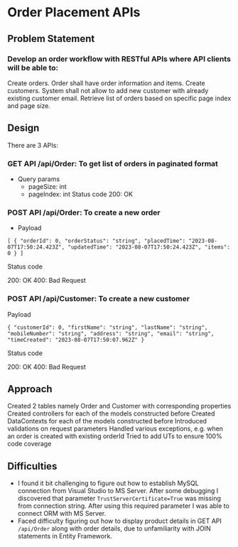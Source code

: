 # Order Placement APIs

## Problem Statement

### Develop an order workflow with RESTful APIs where API clients will be able to:
Create orders. Order shall have order information and items.
Create customers. System shall not allow to add new customer with already existing customer email.
Retrieve list of orders based on specific page index and page size.

## Design

There are 3 APIs:

### GET API /api/Order: To get list of orders in paginated format

- Query params
	- pageSize: int
	- pageIndex: int
Status code
200: OK

### POST API /api/Order: To create a new order

- Payload
```
[ { "orderId": 0, "orderStatus": "string", "placedTime": "2023-08-07T17:50:24.423Z", "updatedTime": "2023-08-07T17:50:24.423Z", "items": 0 } ]
```
Status code

200: OK
400: Bad Request
	
### POST API /api/Customer: To create a new customer

Payload
```
{ "customerId": 0, "firstName": "string", "lastName": "string", "mobileNumber": "string", "address": "string", "email": "string", "timeCreated": "2023-08-07T17:50:07.962Z" }
```
Status code

200: OK
400: Bad Request

## Approach

Created 2 tables namely Order and Customer with corresponding properties
Created controllers for each of the models constructed before
Created DataContexts for each of the models constructed before
Introduced validations on request parameters
Handled various exceptions, e.g. when an order is created with existing orderId
Tried to add UTs to ensure 100% code coverage

## Difficulties

- I found it bit challenging to figure out how to establish MySQL connection from Visual Studio to MS Server. After some debugging I discovered that parameter `TrustServerCertificate=True` was missing from connection string. After using this required parameter I was able to connect ORM with MS Server.
- Faced difficulty figuring out how to display product details in GET API `/api/Order` along with order details, due to unfamiliarity with JOIN statements in Entity Framework.
